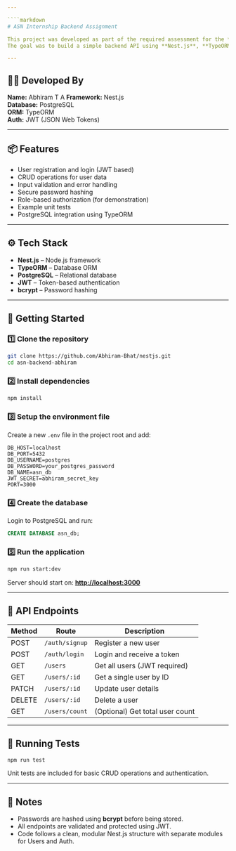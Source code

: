 ```yaml
---

````markdown
# ASN Internship Backend Assignment

This project was developed as part of the required assessment for the **SDE Intern (Backend)** position at CodeInbound LLP.  
The goal was to build a simple backend API using **Nest.js**, **TypeORM**, and **PostgreSQL** that supports basic user management with authentication.

---
```


## 👨‍💻 Developed By
**Name:** Abhiram T A 
**Framework:** Nest.js  
**Database:** PostgreSQL  
**ORM:** TypeORM  
**Auth:** JWT (JSON Web Tokens)

---

## 📦 Features

- User registration and login (JWT based)
- CRUD operations for user data
- Input validation and error handling
- Secure password hashing
- Role-based authorization (for demonstration)
- Example unit tests
- PostgreSQL integration using TypeORM

---

## ⚙️ Tech Stack

- **Nest.js** – Node.js framework
- **TypeORM** – Database ORM
- **PostgreSQL** – Relational database
- **JWT** – Token-based authentication
- **bcrypt** – Password hashing

---

## 🚀 Getting Started

### 1️⃣ Clone the repository
```bash
git clone https://github.com/Abhiram-Bhat/nestjs.git
cd asn-backend-abhiram
````

### 2️⃣ Install dependencies

```bash
npm install
```

### 3️⃣ Setup the environment file

Create a new `.env` file in the project root and add:

```env
DB_HOST=localhost
DB_PORT=5432
DB_USERNAME=postgres
DB_PASSWORD=your_postgres_password
DB_NAME=asn_db
JWT_SECRET=abhiram_secret_key
PORT=3000
```

### 4️⃣ Create the database

Login to PostgreSQL and run:

```sql
CREATE DATABASE asn_db;
```

### 5️⃣ Run the application

```bash
npm run start:dev
```

Server should start on:
 **[http://localhost:3000](http://localhost:3000)**

---

## 🧠 API Endpoints

| Method | Route          | Description                     |
| ------ | -------------- | ------------------------------- |
| POST   | `/auth/signup` | Register a new user             |
| POST   | `/auth/login`  | Login and receive a token       |
| GET    | `/users`       | Get all users (JWT required)    |
| GET    | `/users/:id`   | Get a single user by ID         |
| PATCH  | `/users/:id`   | Update user details             |
| DELETE | `/users/:id`   | Delete a user                   |
| GET    | `/users/count` | (Optional) Get total user count |

---

## 🧪 Running Tests

```bash
npm run test
```

Unit tests are included for basic CRUD operations and authentication.

---

## 📝 Notes

* Passwords are hashed using **bcrypt** before being stored.
* All endpoints are validated and protected using JWT.
* Code follows a clean, modular Nest.js structure with separate modules for Users and Auth.


